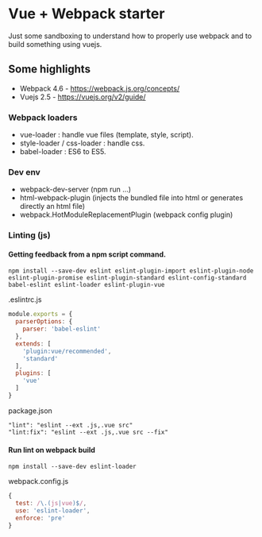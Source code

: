 # Vue + Webpack starter

Just some sandboxing to understand how to properly use webpack and to build something using vuejs.

## Some highlights

- Webpack 4.6 - https://webpack.js.org/concepts/
- Vuejs 2.5 - https://vuejs.org/v2/guide/

### Webpack loaders

- vue-loader : handle vue files (template, style, script).
- style-loader / css-loader : handle css.
- babel-loader : ES6 to ES5.

### Dev env

- webpack-dev-server (npm run ...)
- html-webpack-plugin (injects the bundled file into html or generates directly an html file)
- webpack.HotModuleReplacementPlugin (webpack config plugin)

### Linting (js)

#### Getting feedback from a npm script command.

```npm
npm install --save-dev eslint eslint-plugin-import eslint-plugin-node eslint-plugin-promise eslint-plugin-standard eslint-config-standard babel-eslint eslint-loader eslint-plugin-vue
```

.eslintrc.js

```javascript
module.exports = {
  parserOptions: {
    parser: 'babel-eslint'
  },
  extends: [
    'plugin:vue/recommended',
    'standard'
  ],
  plugins: [
    'vue'
  ]
}
```

package.json

```scripts section
"lint": "eslint --ext .js,.vue src"
"lint:fix": "eslint --ext .js,.vue src --fix"
```

#### Run lint on webpack build

```npm
npm install --save-dev eslint-loader
```

webpack.config.js

```javascript
{
  test: /\.(js|vue)$/,
  use: 'eslint-loader',
  enforce: 'pre'
}
```
